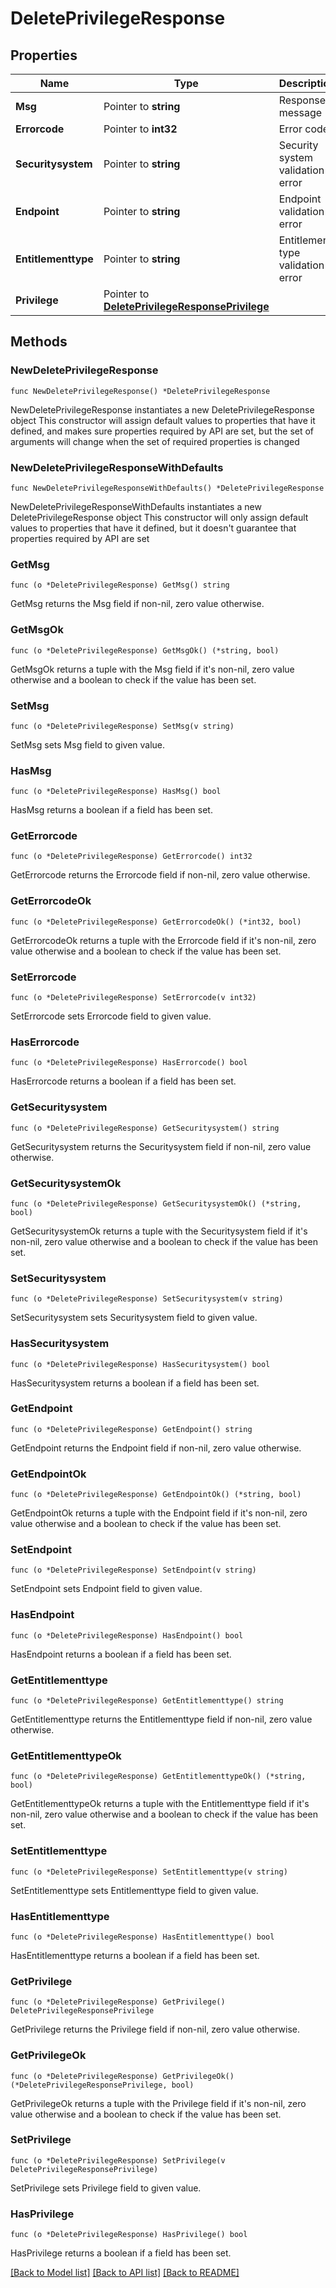 # DeletePrivilegeResponse

## Properties

Name | Type | Description | Notes
------------ | ------------- | ------------- | -------------
**Msg** | Pointer to **string** | Response message | [optional] 
**Errorcode** | Pointer to **int32** | Error code | [optional] 
**Securitysystem** | Pointer to **string** | Security system validation error | [optional] 
**Endpoint** | Pointer to **string** | Endpoint validation error | [optional] 
**Entitlementtype** | Pointer to **string** | Entitlement type validation error | [optional] 
**Privilege** | Pointer to [**DeletePrivilegeResponsePrivilege**](DeletePrivilegeResponsePrivilege.md) |  | [optional] 

## Methods

### NewDeletePrivilegeResponse

`func NewDeletePrivilegeResponse() *DeletePrivilegeResponse`

NewDeletePrivilegeResponse instantiates a new DeletePrivilegeResponse object
This constructor will assign default values to properties that have it defined,
and makes sure properties required by API are set, but the set of arguments
will change when the set of required properties is changed

### NewDeletePrivilegeResponseWithDefaults

`func NewDeletePrivilegeResponseWithDefaults() *DeletePrivilegeResponse`

NewDeletePrivilegeResponseWithDefaults instantiates a new DeletePrivilegeResponse object
This constructor will only assign default values to properties that have it defined,
but it doesn't guarantee that properties required by API are set

### GetMsg

`func (o *DeletePrivilegeResponse) GetMsg() string`

GetMsg returns the Msg field if non-nil, zero value otherwise.

### GetMsgOk

`func (o *DeletePrivilegeResponse) GetMsgOk() (*string, bool)`

GetMsgOk returns a tuple with the Msg field if it's non-nil, zero value otherwise
and a boolean to check if the value has been set.

### SetMsg

`func (o *DeletePrivilegeResponse) SetMsg(v string)`

SetMsg sets Msg field to given value.

### HasMsg

`func (o *DeletePrivilegeResponse) HasMsg() bool`

HasMsg returns a boolean if a field has been set.

### GetErrorcode

`func (o *DeletePrivilegeResponse) GetErrorcode() int32`

GetErrorcode returns the Errorcode field if non-nil, zero value otherwise.

### GetErrorcodeOk

`func (o *DeletePrivilegeResponse) GetErrorcodeOk() (*int32, bool)`

GetErrorcodeOk returns a tuple with the Errorcode field if it's non-nil, zero value otherwise
and a boolean to check if the value has been set.

### SetErrorcode

`func (o *DeletePrivilegeResponse) SetErrorcode(v int32)`

SetErrorcode sets Errorcode field to given value.

### HasErrorcode

`func (o *DeletePrivilegeResponse) HasErrorcode() bool`

HasErrorcode returns a boolean if a field has been set.

### GetSecuritysystem

`func (o *DeletePrivilegeResponse) GetSecuritysystem() string`

GetSecuritysystem returns the Securitysystem field if non-nil, zero value otherwise.

### GetSecuritysystemOk

`func (o *DeletePrivilegeResponse) GetSecuritysystemOk() (*string, bool)`

GetSecuritysystemOk returns a tuple with the Securitysystem field if it's non-nil, zero value otherwise
and a boolean to check if the value has been set.

### SetSecuritysystem

`func (o *DeletePrivilegeResponse) SetSecuritysystem(v string)`

SetSecuritysystem sets Securitysystem field to given value.

### HasSecuritysystem

`func (o *DeletePrivilegeResponse) HasSecuritysystem() bool`

HasSecuritysystem returns a boolean if a field has been set.

### GetEndpoint

`func (o *DeletePrivilegeResponse) GetEndpoint() string`

GetEndpoint returns the Endpoint field if non-nil, zero value otherwise.

### GetEndpointOk

`func (o *DeletePrivilegeResponse) GetEndpointOk() (*string, bool)`

GetEndpointOk returns a tuple with the Endpoint field if it's non-nil, zero value otherwise
and a boolean to check if the value has been set.

### SetEndpoint

`func (o *DeletePrivilegeResponse) SetEndpoint(v string)`

SetEndpoint sets Endpoint field to given value.

### HasEndpoint

`func (o *DeletePrivilegeResponse) HasEndpoint() bool`

HasEndpoint returns a boolean if a field has been set.

### GetEntitlementtype

`func (o *DeletePrivilegeResponse) GetEntitlementtype() string`

GetEntitlementtype returns the Entitlementtype field if non-nil, zero value otherwise.

### GetEntitlementtypeOk

`func (o *DeletePrivilegeResponse) GetEntitlementtypeOk() (*string, bool)`

GetEntitlementtypeOk returns a tuple with the Entitlementtype field if it's non-nil, zero value otherwise
and a boolean to check if the value has been set.

### SetEntitlementtype

`func (o *DeletePrivilegeResponse) SetEntitlementtype(v string)`

SetEntitlementtype sets Entitlementtype field to given value.

### HasEntitlementtype

`func (o *DeletePrivilegeResponse) HasEntitlementtype() bool`

HasEntitlementtype returns a boolean if a field has been set.

### GetPrivilege

`func (o *DeletePrivilegeResponse) GetPrivilege() DeletePrivilegeResponsePrivilege`

GetPrivilege returns the Privilege field if non-nil, zero value otherwise.

### GetPrivilegeOk

`func (o *DeletePrivilegeResponse) GetPrivilegeOk() (*DeletePrivilegeResponsePrivilege, bool)`

GetPrivilegeOk returns a tuple with the Privilege field if it's non-nil, zero value otherwise
and a boolean to check if the value has been set.

### SetPrivilege

`func (o *DeletePrivilegeResponse) SetPrivilege(v DeletePrivilegeResponsePrivilege)`

SetPrivilege sets Privilege field to given value.

### HasPrivilege

`func (o *DeletePrivilegeResponse) HasPrivilege() bool`

HasPrivilege returns a boolean if a field has been set.


[[Back to Model list]](../README.md#documentation-for-models) [[Back to API list]](../README.md#documentation-for-api-endpoints) [[Back to README]](../README.md)


